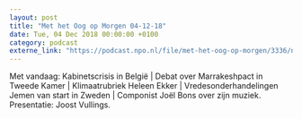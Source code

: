 ```yaml
---
layout: post
title: "Met het Oog op Morgen 04-12-18"
date: Tue, 04 Dec 2018 00:00:00 +0100
category: podcast
externe_link: "https://podcast.npo.nl/file/met-het-oog-op-morgen/3336/nporadio1_met-het-oog-op-morgen_20181204_met-het-oog-op-morgen-04-12-18.mp3"
---
```


Met vandaag: Kabinetscrisis in België | Debat over Marrakeshpact in Tweede Kamer | Klimaatrubriek Heleen Ekker | Vredesonderhandelingen Jemen van start in Zweden | Componist Joël Bons over zijn muziek. Presentatie: Joost Vullings.
